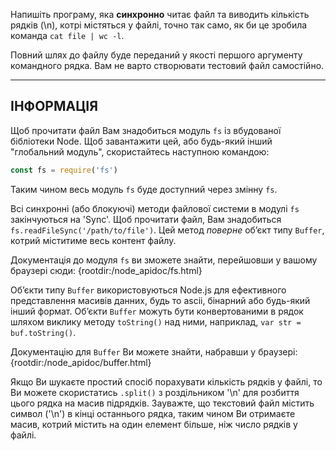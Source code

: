 Напишіть програму, яка **синхронно** читає файл та виводить кількість рядків (\n), котрі містяться у файлі, точно так само, як би це зробила команда `cat file | wc -l`.

Повний шлях до файлу буде переданий у якості першого аргументу командного рядка. Вам не варто створювати тестовий файл самостійно.

----------------------------------------------------------------------
## ІНФОРМАЦІЯ

Щоб прочитати файл Вам знадобиться модуль `fs` із вбудованої бібліотеки Node. Щоб завантажити цей, або будь-який інший "глобальний модуль", скористайтесь наступною командою:

```js
const fs = require('fs')
```

Таким чином весь модуль `fs` буде доступний через змінну `fs`.

Всі синхронні (або блокуючі) методи файлової системи в модулі `fs` закінчуються на 'Sync'. Щоб прочитати файл, Вам знадобиться `fs.readFileSync('/path/to/file')`. Цей метод *поверне* об’єкт типу `Buffer`, котрий міститиме весь контент файлу.

Документація до модуля `fs` ви зможете знайти, перейшовши у вашому браузері сюди:
  {rootdir:/node_apidoc/fs.html}

Об’єкти типу `Buffer` використовуються Node.js для ефективного представлення масивів данних, будь то ascii, бінарний або будь-який інший формат. Об’єкти `Buffer` можуть бути конвертованими в рядок шляхом виклику методу `toString()` над ними, наприклад, `var str = buf.toString()`.

Документацію для `Buffer` Ви можете знайти, набравши у браузері:
  {rootdir:/node_apidoc/buffer.html}

Якщо Ви шукаєте простий спосіб порахувати кількість рядків у файлі, то Ви можете скористатись `.split()` з роздільником '\n' для розбиття цього рядка на масив підрядків. Зауважте, що текстовий файл містить символ ('\n') в кінці останнього рядка, таким чином Ви отримаєте масив, котрий містить на один елемент більше, ніж число рядків у файлі.
